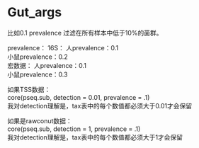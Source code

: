 # Gut_args
比如0.1 prevalence  过滤在所有样本中低于10%的菌群。  

prevalence：
 16S：
 人prevalence：0.1  
 小鼠prevalence：0.2  
 宏数据：
 人prevalence：0.1  
 小鼠prevalence：0.3  

如果TSS数据：  
core(pseq.sub, detection = 0.01, prevalence = .1)  
我对detection理解是，tax表中的每个数值都必须大于0.01才会保留  

如果是rawconut数据：  
core(pseq.sub, detection = 1, prevalence = .1)  
我对detection理解是，tax表中的每个数值都必须大于1才会保留  
